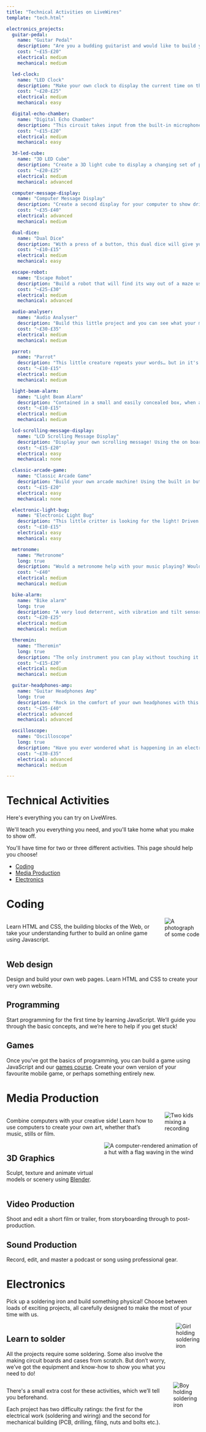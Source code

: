 ```yaml
---
title: "Technical Activities on LiveWires"
template: "tech.html"

electronics_projects:
  guitar-pedal:
    name: "Guitar Pedal"
    description: "Are you a budding guitarist and would like to build your own distortion pedal? With this project, you can!"
    cost: "~£15-£20"
    electrical: medium
    mechanical: medium

  led-clock:
    name: "LED Clock"
    description: "Make your own clock to display the current time on the 7 segment LED displays. This project uses a ready made circuit board, is complete with the box and external mains power supply unit."
    cost: "~£20-£25"
    electrical: medium
    mechanical: easy

  digital-echo-chamber:
    name: "Digital Echo Chamber"
    description: "This circuit takes input from the built-in microphone, or from an external input, and allows you to add echo and feedback to your voice, or music.  This circuit uses a ready make circuit board."
    cost: "~£15-£20"
    electrical: medium
    mechanical: easy

  3d-led-cube:
    name: "3D LED Cube"
    description: "Create a 3D light cube to display a changing set of patterns. Software is provided to program lighting sequences (requires Windows XP or greater).  This circuit uses a ready made circuit board, but you will need to have experience and a steady hand to be able to solder the tricky cube joints."
    cost: "~£20-£25"
    electrical: medium
    mechanical: advanced

  computer-message-display:
    name: "Computer Message Display"
    description: "Create a second display for your computer to show drive space information, incoming emails, or display your Twitter feed. Drivers and software provided for Windows XP or greater, and a DLL is provided if you want to program it for other purposes. This uses a ready made circuit board, but you will need to have good soldering skills due to the complexity of some of the joints."
    cost: "~£35-£40"
    electrical: advanced
    mechanical: medium

  dual-dice:
    name: "Dual Dice"
    description: "With a press of a button, this dual dice will give you a roll! LEDs light to show your number."
    cost: "~£10-£15"
    electrical: medium
    mechanical: easy

  escape-robot:
    name: "Escape Robot"
    description: "Build a robot that will find its way out of a maze using sensors and its microprocessor."
    cost: "~£25-£30"
    electrical: medium
    mechanical: advanced

  audio-analyser:
    name: "Audio Analyser"
    description: "Build this little project and you can see what your musical instruments or recording are doing: with a graphic display you can see a real-time spectrum of your audio."
    cost: "~£30-£35"
    electrical: medium
    mechanical: medium

  parrot:
    name: "Parrot"
    description: "This little creature repeats your words… but in it's own voice! Complete with microphone, loudspeaker and case."
    cost: "~£10-£15"
    electrical: medium
    mechanical: medium

  light-beam-alarm:
    name: "Light Beam Alarm"
    description: "Contained in a small and easily concealed box, when an intruder passes by it emits a piercing whistle letting you know they’re there. "
    cost: "~£10-£15"
    electrical: medium
    mechanical: medium

  lcd-scrolling-message-display:
    name: "LCD Scrolling Message Display"
    description: "Display your own scrolling message! Using the on board buttons you can program this device to display scrolling text on its LCD screen. This project uses a ready-made circuit board making it ideal if you're new to electronics."
    cost: "~£15-£20"
    electrical: easy
    mechanical: none

  classic-arcade-game:
    name: "Classic Arcade Game"
    description: "Build your own arcade machine! Using the built in buttons you can play the classic Pong computer game on your TV. This project uses a ready-made circuit board making it ideal if you're new to electronics."
    cost: "~£15-£20"
    electrical: easy
    mechanical: none

  electronic-light-bug:
    name: "Electronic Light Bug"
    description: "This little critter is looking for the light! Driven by two miniature motors it can direct itself to where it detects the most light. This project uses a ready-made circuit board making it ideal if you're new to electronics."
    cost: "~£10-£15"
    electrical: easy
    mechanical: easy

  metronome:
    name: "Metronome"
    long: true
    description: "Would a metronome help with your music playing? Would you like to build and program your own? This longer project combines both electronics and programming. You will first build your own circuit board and then learn some basic programming skills to generate a beat to keep you in time."
    cost: "~£40"
    electrical: medium
    mechanical: medium

  bike-alarm:
    name: "Bike alarm"
    long: true
    description: "A very loud deterrent, with vibration and tilt sensors, a key switch, and optional tamper alarm."
    cost: "~£20-£25"
    electrical: medium
    mechanical: medium

  theremin:
    name: "Theremin"
    long: true
    description: "The only instrument you can play without touching it! Create weird and wonderful music by waving your hands!"
    cost: "~£15-£20"
    electrical: medium
    mechanical: medium

  guitar-headphones-amp:
    name: "Guitar Headphones Amp"
    long: true
    description: "Rock in the comfort of your own headphones with this battery powered box. It's a DI box too, so you can plug into a mixer if you want everyone to hear."
    cost: "~£35-£40"
    electrical: advanced
    mechanical: advanced

  oscilloscope:
    name: "Oscilloscope"
    long: true
    description: "Have you ever wondered what is happening in an electronic circuit? Now is your chance to find out. Build this little PC powered oscilloscope and you can look at signals to your heart's content. This uses a ready made circuit board and has a reasonable number of components. All the software you need is provided as well."
    cost: "~£30-£35"
    electrical: advanced
    mechanical: medium

---
```


<h1 class="page-title">Technical Activities</h1>

Here's everything you can try on LiveWires.

We'll teach you everything you need, and you'll take home what you make to show off.

You'll have time for two or three different activities. This page should help you choose!

<ul class="compact-links">
  <li><a href="#coding">Coding</a></li>
  <li><a href="#creative">Media Production</a></li>
  <li><a href="#electronics">Electronics</a></li>
</ul>

# Coding <a id="coding"></a>

<div class="columns">
<div>

Learn HTML and CSS, the building blocks of the Web, or take your understanding further to build an online game using Javascript.

</div>
<img src="/assets/photo/tosh-hero.jpg" alt="A photograph of some code">
</div>

## Web design <a id="coding-web"></a>

Design and build your own web pages. Learn HTML and CSS to create your very own website.

## Programming <a id="coding-js"></a>

Start programming for the first time by learning JavaScript. We’ll guide you through the basic concepts, and we’re here to help if you get stuck!

## Games <a id="coding-games"></a>

Once you’ve got the basics of programming, you can build a game using JavaScript and our [games course](https://livewires.github.io/you-win/install). Create your own version of your favourite mobile game, or perhaps something entirely new.

# Media Production <a id="creative"></a>

<div class="columns">
<div>

Combine computers with your creative side! Learn how to use computers to create your own art, whether that’s music, stills or film.

</div>
<img src="/assets/photo/2019-audio.jpg" alt="Two kids mixing a recording">
</div>

<div class="columns columns-reverse">
<div>

## 3D Graphics <a id="graphics"></a>

Sculpt, texture and animate virtual models or scenery using [Blender](https://www.blender.org/).

</div>
<img src="/assets/photo/2019-graphics.gif" alt="A computer-rendered animation of a hut with a flag waving in the wind">
</div>

## Video Production <a id="recording"></a>

Shoot and edit a short film or trailer, from storyboarding through to post-production.

## Sound Production <a id="recording"></a>

Record, edit, and master a podcast or song using professional gear.

# Electronics <a id="electronics"></a>

Pick up a soldering iron and build something physical!
Choose between loads of exciting projects, all carefully designed to make the most of your time with us.

<div class="columns">
<div>

## Learn to solder

All the projects require some soldering. Some also involve the making circuit boards and cases from scratch. But don’t worry, we’ve got the equipment and know-how to show you what you need to do!

</div>
<img src="/assets/photo/2019-soldering-a.jpg" alt="Girl holding soldering iron">
</div>

<div class="columns columns-reverse">
<div>

There's a small extra cost for these activities, which we’ll tell you beforehand.

Each project has two difficulty ratings: the first for the electrical work (soldering and wiring) and the second for mechanical building (PCB, drilling, filing, nuts and bolts etc.).

</div>
<img src="/assets/photo/2019-soldering-b.jpg" alt="Boy holding soldering iron">
</div>
<!-- content from templates/tech.html follows -->

